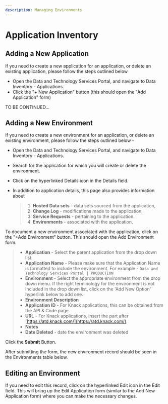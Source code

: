 ```yaml
---
description: Managing Environments
---
```


# Application Inventory

## Adding a New Application

If you need to create a new application for an application, or delete an existing application, please follow the steps outlined below

* Open the Data and Technology Services Portal, and navigate to Data Inventory - Applications. 
* Click the "+ New Application" button \(this should open the "Add Application" form\)

TO BE CONTINUED...

## Adding a New Environment

If you need to create a new environment for an application, or delete an existing environment, please follow the steps outlined below -

* Open the Data and Technology Services Portal, and navigate to Data Inventory - Applications. 
* Search for the application for which you will create or delete the environment.
* Click on the hyperlinked Details icon in the Details field.
* In addition to application details, this page also provides information about

  > 1. **Hosted Data sets** - data sets sourced from the application, 
  > 2. **Change Log** - modifications made to the application, 
  > 3. **Service Requests** - pertaining to the application. 
  > 4. **Environments** - associated with the application.

To document a new environment associated with the application, click on the "+Add Environment" button. This should open the Add Environment form.

> * **Application** - Select the parent application from the drop down list.
> * **Application Name** - Please make sure that the Application Name is formatted to include the environment. For example - `Data and Technology Services Portal | PRODUCTION`
> * **Environment** - Select the appropriate environment from the drop down menu. If the right terminology for the environment is not included in the drop down list, click on the 'Add New Option' hyperlink below to add one.
> * **Environment Description**
> * **Application ID** - For Knack applications, this can be obtained from the API & Code page. 
> * **URL** - For Knack applications, insert the part after [https://atd.knack.com/](https://atd.knack.com/).
> * **Notes** 
> * **Date Deleted** - date the environment was deleted

Click the **Submit** Button.

After submitting the form, the new environment record should be seen in the Environments table below. 

## Editing an Environment

If you need to edit this record, click on the hyperlinked Edit icon in the Edit field. This will bring up the Edit Application form \(similar to the Add New Application form\) where you can make the necessary changes.


